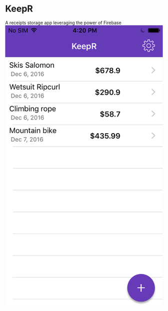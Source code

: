 # KeepR
A receipts storage app leveraging the power of Firebase
![Alt text](/IMG_0058.PNG?raw=true "Home screenshot")
